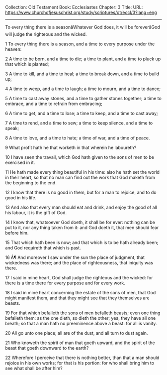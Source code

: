 Collection: Old Testament
Book: Ecclesiastes
Chapter: 3
Title: 
URL: https://www.churchofjesuschrist.org/study/scriptures/ot/eccl/3?lang=eng

---

To every thing there is a seasonâWhatever God does, it will be foreverâGod will judge the righteous and the wicked.

1 To every thing there is a season, and a time to every purpose under the heaven:

2 A time to be born, and a time to die; a time to plant, and a time to pluck up that which is planted;

3 A time to kill, and a time to heal; a time to break down, and a time to build up;

4 A time to weep, and a time to laugh; a time to mourn, and a time to dance;

5 A time to cast away stones, and a time to gather stones together; a time to embrace, and a time to refrain from embracing;

6 A time to get, and a time to lose; a time to keep, and a time to cast away;

7 A time to rend, and a time to sew; a time to keep silence, and a time to speak;

8 A time to love, and a time to hate; a time of war, and a time of peace.

9 What profit hath he that worketh in that wherein he laboureth?

10 I have seen the travail, which God hath given to the sons of men to be exercised in it.

11 He hath made every thing beautiful in his time: also he hath set the world in their heart, so that no man can find out the work that God maketh from the beginning to the end.

12 I know that there is no good in them, but for a man to rejoice, and to do good in his life.

13 And also that every man should eat and drink, and enjoy the good of all his labour, it is the gift of God.

14 I know that, whatsoever God doeth, it shall be for ever: nothing can be put to it, nor any thing taken from it: and God doeth it, that men should fear before him.

15 That which hath been is now; and that which is to be hath already been; and God requireth that which is past.

16 Â¶ And moreover I saw under the sun the place of judgment, that wickedness was there; and the place of righteousness, that iniquity was there.

17 I said in mine heart, God shall judge the righteous and the wicked: for there is a time there for every purpose and for every work.

18 I said in mine heart concerning the estate of the sons of men, that God might manifest them, and that they might see that they themselves are beasts.

19 For that which befalleth the sons of men befalleth beasts; even one thing befalleth them: as the one dieth, so dieth the other; yea, they have all one breath; so that a man hath no preeminence above a beast: for all is vanity.

20 All go unto one place; all are of the dust, and all turn to dust again.

21 Who knoweth the spirit of man that goeth upward, and the spirit of the beast that goeth downward to the earth?

22 Wherefore I perceive that there is nothing better, than that a man should rejoice in his own works; for that is his portion: for who shall bring him to see what shall be after him?
